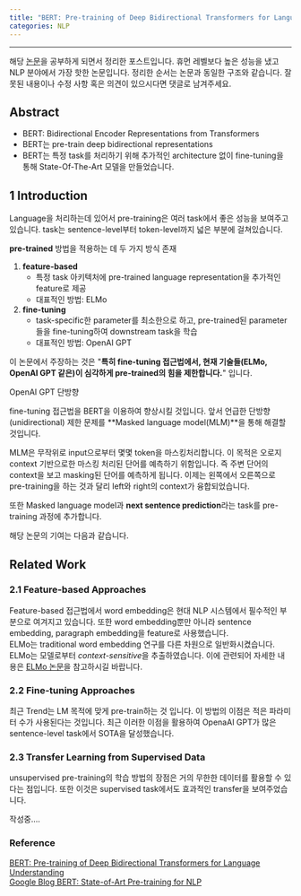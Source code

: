 ```yaml
---
title: "BERT: Pre-training of Deep Bidirectional Transformers for Language Understanding 논문 정리"
categories: NLP
---
```


----------------------------------

해당 [논문](https://arxiv.org/abs/1810.04805)을 공부하게 되면서 정리한 포스트입니다. 휴먼 레벨보다 높은 성능을 냈고 NLP 분야에서 가장 핫한 논문입니다. 정리한 순서는 논문과 동일한 구조와 같습니다. 잘 못된 내용이나 수정 사항 혹은 의견이 있으시다면 댓글로 남겨주세요.

## Abstract

- BERT: Bidirectional Encoder Representations from Transformers
- BERT는 pre-train deep bidirectional representations
- BERT는 특정 task를 처리하기 위해 추가적인 architecture 없이 fine-tuning을 통해 State-Of-The-Art 모델을 만들었습니다.


## 1 Introduction

Language을 처리하는데 있어서 pre-training은 여러 task에서 좋은 성능을 보여주고 있습니다. task는 sentence-level부터 token-level까지 넓은 부분에 걸쳐있습니다.

**pre-trained** 방법을 적용하는 데 두 가지 방식 존재
1. **feature-based**<br>
   - 특정 task 아키텍처에 pre-trained language representation을 추가적인 feature로 제공
   - 대표적인 방법: ELMo
2. **fine-tuning**<br>
   - task-specific한 parameter를 최소한으로 하고, pre-trained된 parameter들을 fine-tuning하여 downstream task을 학습
   - 대표적인 방법: OpenAI GPT

이 논문에서 주장하는 것은 "**특히 fine-tuning 접근법에서, 현재 기술들(ELMo, OpenAI GPT 같은)이 심각하게 pre-trained의 힘을 제한합니다.**" 입니다.

OpenAI GPT 단방향

fine-tuning 접근법을 BERT을 이용하여 향상시킬 것입니다. 앞서 언급한 단방향(unidirectional) 제한 문제를 **Masked language model(MLM)**을 통해 해결할 것입니다. 

MLM은 무작위로 input으로부터 몇몇 token을 마스킹처리합니다. 이 목적은 오로지 context 기반으로한 마스킹 처리된 단어를 예측하기 위함입니다. 즉 주변 단어의 context을 보고 masking된 단어를 예측하게 됩니다. 이제는 왼쪽에서 오른쪽으로 pre-training을 하는 것과 달리 left와 right의 context가 융합되었습니다.

또한 Masked language model과 **next sentence prediction**라는 task를 pre-training 과정에 추가합니다.

해당 논문의 기여는 다음과 같습니다.

## Related Work
### 2.1 Feature-based Approaches
Feature-based 접근법에서 word embedding은 현대 NLP 시스템에서 필수적인 부분으로 여겨지고 있습니다. 또한 word embedding뿐만 아니라 sentence embedding, paragraph embedding을 feature로 사용했습니다.<br>
ELMo는 traditional word embedding 연구를 다른 차원으로  일반화시켰습니다. ELMo는 모델로부터 *context-sensitive*을 추출하였습니다. 이에 관련되어 자세한 내용은 [ELMo 논문](http://www.aclweb.org/anthology/N18-1202)을 참고하시길 바랍니다.

### 2.2 Fine-tuning Approaches
최근 Trend는 LM 목적에 맞게 pre-train하는 것 입니다. 이 방법의 이점은 적은 파라미터 수가 사용된다는 것입니다. 최근 이러한 이점을 활용하여 OpenaAI GPT가 많은 sentence-level task에서 SOTA을 달성했습니다.

### 2.3 Transfer Learning from Supervised Data
unsupervised pre-training의 학습 방법의 장점은 거의 무한한 데이터를 활용할 수 있다는 점입니다. 또한 이것은 supervised task에서도 효과적인 transfer을 보여주었습니다.


작성중....


### Reference
[BERT: Pre-training of Deep Bidirectional Transformers for Language Understanding](https://arxiv.org/abs/1810.04805)<br>
[Google Blog BERT: State-of-Art Pre-training for NLP](https://ai.googleblog.com/2018/11/open-sourcing-bert-state-of-art-pre.html)<br>